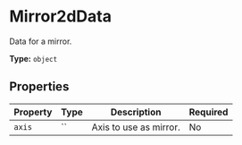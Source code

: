 # Mirror2dData

Data for a mirror.


**Type:** `object`

## Properties

| Property | Type | Description | Required |
|----------|------|-------------|----------|
| `axis` | `` | Axis to use as mirror. | No |


